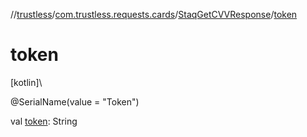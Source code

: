//[trustless](../../../index.md)/[com.trustless.requests.cards](../index.md)/[StaqGetCVVResponse](index.md)/[token](token.md)

# token

[kotlin]\

@SerialName(value = &quot;Token&quot;)

val [token](token.md): String
